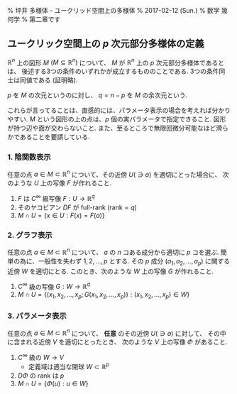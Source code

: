 % 坪井 多様体 - ユークリッド空間上の多様体
% 2017-02-12 (Sun.)
% 数学 幾何学
% 第二章です

## ユークリック空間上の $p$ 次元部分多様体の定義

$\mathbb{R}^n$ 上の図形 $M$ $(M \subseteq \mathbb{R}^n)$
について、
$M$ が $\mathbb{R}^n$ 上の $p$ 次元部分多様体であるとは、
後述する3つの条件のいずれかが成立するもののことである.
3つの条件同士は同値である (証明略).

$p$ を $M$ の次元というのに対し、
$q = n-p$ を $M$ の余次元という.

これらが言ってることは、直感的には、パラメータ表示の場合を考えれば分かりやすい.
$M$ という図形の上の点は、$p$ 個の実パラメータで指定できること.
図形が持つ辺や面が交わらないこと.
また、至るところで無限回微分可能なほど滑らかであることを要請している.

### 1. 陰関数表示

任意の点 $a \in M \subset \mathbb{R}^n$ について、その近傍 $U (\ni a)$ を適切にとった場合に、
次のような $U$ 上の写像 $F$ が作れること.

1. $F$ は $C^\infty$ 級写像 $F: U \to \mathbb{R}^q$
1. そのヤコビアン $DF$ が full-rank ($\text{rank}=q$)
1. $M \cap U = \{ x \in U : F(x) = F(a) \}$

### 2. グラフ表示

任意の点 $a \in M \subset \mathbb{R}^n$ について、
$a$ の $n$ コある成分から適切に $p$ コを選ぶ.
簡単の為に、一般性を失わず $1,2,\ldots,p$ とする.
その $p$ 成分 $(a_1, a_2, \ldots, a_p)$ に関する近傍 $W$ を適切にとる.
このとき、次のような $W$ 上の写像 $G$ が作れること.

1. $C^\infty$ 級の写像 $G: W \to \mathbb{R}^q$
1.  $M \cap U = \{ (x_1, x_2, \ldots, x_p; G(x_1,x_2,\ldots,x_p)) : (x_1, x_2, \ldots,x_p) \in W \}$

### 3. パラメータ表示

任意の点 $a \in M \subset \mathbb{R}^n$ について、
**任意** のその近傍 $U (\ni a)$ に対して、
その中に含まれる近傍 $V$ を適切にとったとき、
次のような $V$ 上の写像 $\Phi$ があること.

1. $C^\infty$ 級の $W \to V$
    - 定義域は適当な開球 $W \subset \mathbb{R}^p$
1. $D\Phi$ の rank は $p$
1. $M \cap U = \{ \Phi(u) : u \in W \}$

